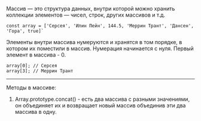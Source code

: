 Массив — это структура данных, внутри которой можно хранить коллекции элементов  — чисел, строк, других массивов и т.д. 
```
const array = ['Серсея', 'Илин Пейн', 144.5, 'Меррин Трант', 'Дансен', 'Гора', true]`
```
Элементы внутри массива нумеруются и хранятся в том порядке, в котором их поместили в массив. Нумерация начинается с нуля. Первый элемент в массива - 0. 

```
array[0]; // Серсея
array[3]; // Меррин Трант
```

---

Методы в массиве: 
1. Array.prototype.concat() - есть два массива с разными значениями, он объединяет их и возвращает новый массив объединив эти два массива в одну. 